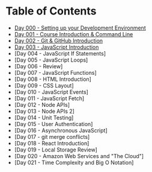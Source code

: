 # Table of Contents

- [Day 000 - Setting up your Development Environment](./notes/000-development-environment)
- [Day 001 - Course Introduction & Command Line](./notes/001-command-line)
- [Day 002 - Git & GitHub Introduction](./notes/002-git-introduction)
- [Day 003 - JavaScript Introduction](./notes/003-javascript-introduction)
- [Day 004 - JavaScript If Statements]<!--(./notes/004-javascript-if-statements)-->
- [Day 005 - JavaScript Loops]<!--(./notes/005-javascript-loops-and-git)-->
- [Day 006 - Review]<!--(./notes/006-review)-->
- [Day 007 - JavaScript Functions]<!--(./notes/006-javascript-functions)-->
- [Day 008 - HTML Introduction]<!--(./notes/007-html-introduction)-->
- [Day 009 - CSS Layout]<!--(./notes/008-css-layout)-->
- [Day 010 - JavaScript Events]<!--(./notes/009-javascript-events)-->
- [Day 011 - JavaScript Fetch]<!--(./notes/010-javascript-fetch)-->
- [Day 012 - Node APIs]<!--(./notes/011-node-apis)-->
- [Day 013 - Node APIs 2]<!--(./notes/012-node-apis-2)-->
- [Day 014 - Unit Testing]<!--(./notes/013-unit-testing)-->
- [Day 015 - User Authentication]<!--(./notes/014-user-authentication)-->
- [Day 016 - Asynchronous JavaScript]<!--(./notes/015-asynchronous-javascript)-->
- [Day 017 - git merge conflicts]<!--(./notes/016-git-merge-conflicts)-->
- [Day 018 - React Introduction]<!--(./notes/017-react-introduction)-->
- [Day 019 - Local Storage Review]<!--(./notes/018-local-storage-review)-->
- [Day 020 - Amazon Web Services and "The Cloud"]<!--(./notes/019-aws-and-the-cloud)-->
- [Day 021 - Time Complexity and Big O Notation]<!--(./notes/020-time-complexity)-->